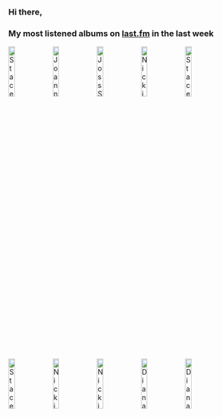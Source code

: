 ### Hi there, 

### My most listened albums on [last.fm](https://www.last.fm/user/jfdesignnet) in the last week

[<img src='https://lastfm.freetls.fastly.net/i/u/300x300/01e9370e5271fb039110cf99d1553558.jpg' width='16%' height='16%' alt='Stacey Kent - Its A Wonderful World'>](https://www.last.fm/music/stacey%2bkent/it%2527s%2ba%2bwonderful%2bworld)&nbsp;
[<img src='https://lastfm.freetls.fastly.net/i/u/300x300/333451d6ab4cad1497f77b967614d98f.jpg' width='16%' height='16%' alt='Joanne Shaw Taylor - Blues From the Heart Live (Live)'>](https://www.last.fm/music/joanne%2bshaw%2btaylor/blues%2bfrom%2bthe%2bheart%2blive%2b%2528live%2529)&nbsp;
[<img src='https://lastfm.freetls.fastly.net/i/u/300x300/49a07efd29dae515cdfb2b5b0ebcf5de.jpg' width='16%' height='16%' alt='Joss Stone - Your Remixes of Water For Your Soul'>](https://www.last.fm/music/joss%2bstone/your%2bremixes%2bof%2bwater%2bfor%2byour%2bsoul)&nbsp;
[<img src='https://lastfm.freetls.fastly.net/i/u/300x300/51e523f8798045359c418b517bdfd69c.jpg' width='16%' height='16%' alt='Nicki Parrott - Black Coffee'>](https://www.last.fm/music/nicki%2bparrott/black%2bcoffee)&nbsp;
[<img src='https://lastfm.freetls.fastly.net/i/u/300x300/fcea6a89063b71fe3fbd6bee6b1732eb.jpg' width='16%' height='16%' alt='Stacey Kent - Songs From Other Places (Special Edition)'>](https://www.last.fm/music/stacey%2bkent/songs%2bfrom%2bother%2bplaces%2b%2528special%2bedition%2529)&nbsp;
<br>
[<img src='https://lastfm.freetls.fastly.net/i/u/300x300/6af2bb6d788c797185df4d011ed25836.jpg' width='16%' height='16%' alt='Stacey Kent - I Know I Dream : The Orchestral Sessions (Deluxe Version)'>](https://www.last.fm/music/stacey%2bkent/i%2bknow%2bi%2bdream%2b%253a%2bthe%2borchestral%2bsessions%2b%2528deluxe%2bversion%2529)&nbsp;
[<img src='https://lastfm.freetls.fastly.net/i/u/300x300/3aa1d921f6f39b46a6a0de600cac0c35.jpg' width='16%' height='16%' alt='Nicki Parrott - Angel Eyes'>](https://www.last.fm/music/nicki%2bparrott/angel%2beyes)&nbsp;
[<img src='https://lastfm.freetls.fastly.net/i/u/300x300/d656d5be4fbd42aa90d941f3836465fd.jpg' width='16%' height='16%' alt='Nicki Parrott - Autumn Leaves'>](https://www.last.fm/music/nicki%2bparrott/autumn%2bleaves)&nbsp;
[<img src='https://lastfm.freetls.fastly.net/i/u/300x300/c4be0d50bd6cdd048d489caf45a23dc0.jpg' width='16%' height='16%' alt='Diana Krall - From This Moment On (Expanded Edition)'>](https://www.last.fm/music/diana%2bkrall/from%2bthis%2bmoment%2bon%2b%2528expanded%2bedition%2529)&nbsp;
[<img src='https://lastfm.freetls.fastly.net/i/u/300x300/da557bafd2f349419962be3cf06318a3.png' width='16%' height='16%' alt='Diana Krall - Glad Rag Doll'>](https://www.last.fm/music/diana%2bkrall/glad%2brag%2bdoll)&nbsp;
<br>
